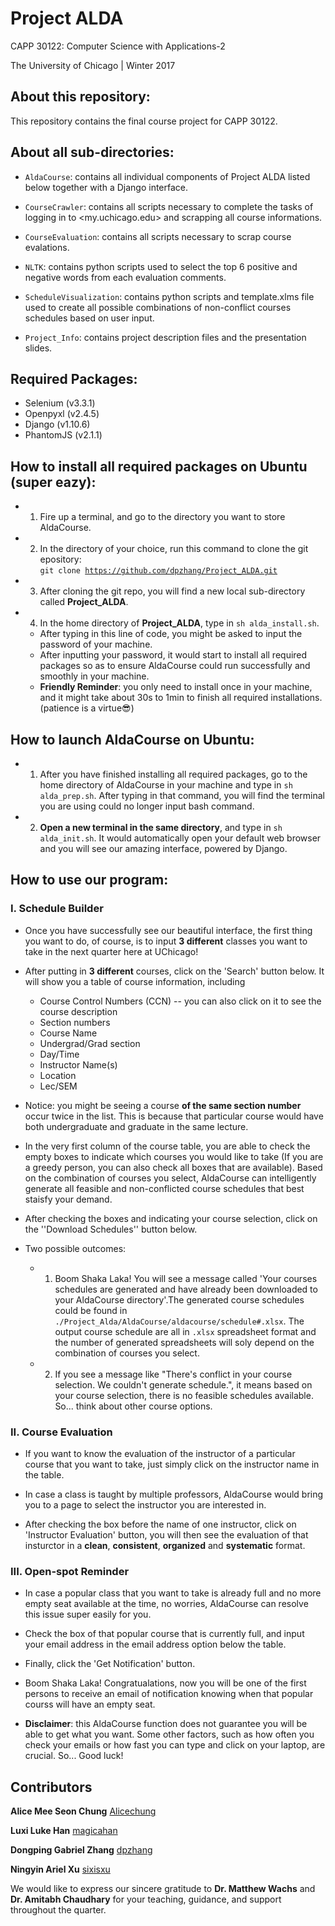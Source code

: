# Project ALDA

CAPP 30122: Computer Science with Applications-2

The University of Chicago | Winter 2017

## About this repository:
This repository contains the final course project for CAPP 30122. 

## About all sub-directories:
* <code>AldaCourse</code>: contains all individual components of Project ALDA 
listed below together with a Django interface.

* <code>CourseCrawler</code>: contains all scripts necessary to complete the 
tasks of logging in to <my.uchicago.edu> and scrapping all course informations.

* <code>CourseEvaluation</code>: contains all scripts necessary to scrap 
course evalations.

* <code>NLTK</code>: contains python scripts used to select the top 6 positive
 and negative words from each evaluation comments.

* <code>ScheduleVisualization</code>: contains python scripts and 
template.xlms file used to create all possible combinations of non-conflict 
courses schedules based on user input. 

* <code>Project_Info</code>: contains project description files and 
the presentation slides.

## Required Packages:
* Selenium (v3.3.1)
* Openpyxl (v2.4.5)
* Django (v1.10.6)
* PhantomJS (v2.1.1) 

## How to install all required packages on **Ubuntu** (super eazy):
* 1. Fire up a terminal, and go to the directory you want to store AldaCourse.
* 2. In the directory of your choice, run this command to clone the git 
 epository: <br /> 
<code>git clone https://github.com/dpzhang/Project_ALDA.git</code>
* 3. After cloning the git repo, you will find a new local sub-directory called 
**Project_ALDA**.
* 4. In the home directory of **Project_ALDA**, type in <code>sh alda_install.sh</code>. 
    + After typing in this line of code, you might be asked to input the 
      password of your machine.
    + After inputting your password, it would start to install all required
      packages so as to ensure AldaCourse could run successfully and 
      smoothly in your machine.
    + **Friendly Reminder**: you only need to install once in your machine, and 
it might take about 30s to 1min to finish all required installations. (patience is a virtue:sunglasses:)

## How to launch AldaCourse on **Ubuntu**:
* 1. After you have finished installing all required packages, go to the home 
directory of AldaCourse in your machine and type in <code>sh alda_prep.sh</code>. 
After typing in that command, you will find the terminal you are using could 
no longer input bash command. 

* 2. **Open a new terminal in the same directory**, and type in <code>sh alda_init.sh</code>. 
It would automatically open your default web browser and you will see our amazing 
interface, powered by Django.

## How to use our program:

### I. Schedule Builder
* Once you have successfully see our beautiful interface, the first thing you want 
to do, of course, is to input **3 different** classes you want to take 
in the next quarter here at UChicago!

* After putting in **3 different** courses, click on the 'Search' button below. 
It will show you a table of course information, including 
    + Course Control Numbers (CCN) -- you can also click on it to see the course description
    + Section numbers 
    + Course Name
    + Undergrad/Grad section 
    + Day/Time
    + Instructor Name(s)
    + Location
    + Lec/SEM 

* Notice: you might be seeing a course **of the same section number** occur 
twice in the list. This is because that particular course would have both 
undergraduate and graduate in the same lecture. 

* In the very first column of the course table, you are able to check the empty 
boxes to indicate which courses you would like to take (If you are a greedy person, 
you can also check all boxes that are available). Based on the 
combination of courses you select, AldaCourse can intelligently generate all 
feasible and non-conflicted course schedules that best staisfy your demand.

* After checking the boxes and indicating your course selection, click on the 
''Download Schedules'' button below. 

* Two possible outcomes:
    + 1. Boom Shaka Laka! You will see a message called 'Your courses schedules are generated 
and have already been downloaded to your AldaCourse directory'.The generated course schedules 
could be found in <code>./Project_Alda/AldaCourse/aldacourse/schedule#.xlsx</code>. The
 output course schedule are all in <code>.xlsx</code> spreadsheet format and 
the number of generated spreadsheets will soly depend on the combination of 
courses you select. 
    + 2. If you see a message like "There's conflict in your course selection. 
We couldn't generate schedule.", it means based on your course selection, there 
is no feasible schedules available. So... think about other course options.

### II. Course Evaluation
* If you want to know the evaluation of the instructor of a particular course 
that you want to take, just simply click on the instructor name in the table.

* In case a class is taught by multiple professors, AldaCourse would bring you to a page 
to select the instructor you are interested in. 

* After checking the box before the name of one instructor, click on 
'Instructor Evaluation' button, you will then see the evaluation
of that insturctor in a **clean**, **consistent**, **organized** and **systematic** format.

### III. Open-spot Reminder
* In case a popular class that you want to take is already full and no more empty 
seat available at the time, no worries, AldaCourse can resolve this issue 
super easily for you.

* Check the box of that popular course that is currently full, and input your 
email address in the email address option below the table.

* Finally, click the 'Get Notification' button. 

* Boom Shaka Laka! Congratualations, now you will be one of the first persons 
to receive an email of notification knowing when that popular courss will have an empty seat.

* **Disclaimer**: this AldaCourse function does not guarantee you will be able 
to get what you want. Some other factors, such as how often you check your emails or 
how fast you can type and click on your laptop, are crucial. So... Good luck!

## Contributors
**Alice Mee Seon Chung** [Alicechung](https://github.com/Alicechung)

**Luxi Luke Han** [magicahan](https://github.com/magicahan)

**Dongping Gabriel Zhang** [dpzhang](https://github.com/dpzhang)

**Ningyin Ariel Xu** [sixisxu](https://github.com/sixisxu)

We would like to express our sincere gratitude to **Dr. Matthew Wachs** and 
**Dr. Amitabh Chaudhary** for your teaching, guidance, and support throughout the
quarter.
